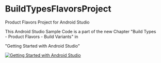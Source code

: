 BuildTypesFlavorsProject
========================

Product Flavors Project for Android Studio

This Android Studio Sample Code is a part of the new Chapter "Build Types - Product Flavors - Build Variants" in


"Getting Started with Android Studio" 

[![Getting Started with Android Studio](https://lh4.googleusercontent.com/eGPIj_C-w8ldGLx3iTq7DqQ3Iqyo-NJHtbKnEQV2uiM=w162-h207-p-no)](http://www.amazon.com/dp/B00IJZECK2//)  
